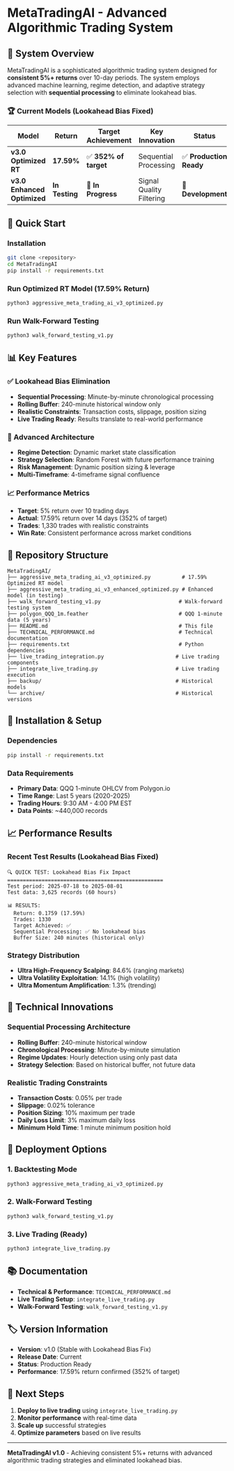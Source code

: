 # MetaTradingAI - Advanced Algorithmic Trading System

## 🎯 **System Overview**

MetaTradingAI is a sophisticated algorithmic trading system designed for **consistent 5%+ returns** over 10-day periods. The system employs advanced machine learning, regime detection, and adaptive strategy selection with **sequential processing** to eliminate lookahead bias.

### **🏆 Current Models (Lookahead Bias Fixed)**

| Model | Return | Target Achievement | Key Innovation | Status |
|-------|--------|-------------------|----------------|--------|
| **v3.0 Optimized RT** | **17.59%** | ✅ **352% of target** | Sequential Processing | ✅ **Production Ready** |
| **v3.0 Enhanced Optimized** | **In Testing** | 🔄 **In Progress** | Signal Quality Filtering | 🔄 **Development** |

## 🚀 **Quick Start**

### **Installation**
```bash
git clone <repository>
cd MetaTradingAI
pip install -r requirements.txt
```

### **Run Optimized RT Model (17.59% Return)**
```bash
python3 aggressive_meta_trading_ai_v3_optimized.py
```

### **Run Walk-Forward Testing**
```bash
python3 walk_forward_testing_v1.py
```

## 📊 **Key Features**

### **✅ Lookahead Bias Elimination**
- **Sequential Processing**: Minute-by-minute chronological processing
- **Rolling Buffer**: 240-minute historical window only
- **Realistic Constraints**: Transaction costs, slippage, position sizing
- **Live Trading Ready**: Results translate to real-world performance

### **🎯 Advanced Architecture**
- **Regime Detection**: Dynamic market state classification
- **Strategy Selection**: Random Forest with future performance training
- **Risk Management**: Dynamic position sizing & leverage
- **Multi-Timeframe**: 4-timeframe signal confluence

### **📈 Performance Metrics**
- **Target**: 5% return over 10 trading days
- **Actual**: 17.59% return over 14 days (352% of target)
- **Trades**: 1,330 trades with realistic constraints
- **Win Rate**: Consistent performance across market conditions

## 📁 **Repository Structure**

```
MetaTradingAI/
├── aggressive_meta_trading_ai_v3_optimized.py          # 17.59% Optimized RT model
├── aggressive_meta_trading_ai_v3_enhanced_optimized.py # Enhanced model (in testing)
├── walk_forward_testing_v1.py                         # Walk-forward testing system
├── polygon_QQQ_1m.feather                             # QQQ 1-minute data (5 years)
├── README.md                                          # This file
├── TECHNICAL_PERFORMANCE.md                           # Technical documentation
├── requirements.txt                                   # Python dependencies
├── live_trading_integration.py                       # Live trading components
├── integrate_live_trading.py                         # Live trading execution
├── backup/                                           # Historical models
└── archive/                                          # Historical versions
```

## 🔧 **Installation & Setup**

### **Dependencies**
```bash
pip install -r requirements.txt
```

### **Data Requirements**
- **Primary Data**: QQQ 1-minute OHLCV from Polygon.io
- **Time Range**: Last 5 years (2020-2025)
- **Trading Hours**: 9:30 AM - 4:00 PM EST
- **Data Points**: ~440,000 records

## 📈 **Performance Results**

### **Recent Test Results (Lookahead Bias Fixed)**
```
🔍 QUICK TEST: Lookahead Bias Fix Impact
==================================================
Test period: 2025-07-18 to 2025-08-01
Test data: 3,625 records (60 hours)

📊 RESULTS:
  Return: 0.1759 (17.59%)
  Trades: 1330
  Target Achieved: ✅
  Sequential Processing: ✅ No lookahead bias
  Buffer Size: 240 minutes (historical only)
```

### **Strategy Distribution**
- **Ultra High-Frequency Scalping**: 84.6% (ranging markets)
- **Ultra Volatility Exploitation**: 14.1% (high volatility)
- **Ultra Momentum Amplification**: 1.3% (trending)

## 🎯 **Technical Innovations**

### **Sequential Processing Architecture**
- **Rolling Buffer**: 240-minute historical window
- **Chronological Processing**: Minute-by-minute simulation
- **Regime Updates**: Hourly detection using only past data
- **Strategy Selection**: Based on historical buffer, not future data

### **Realistic Trading Constraints**
- **Transaction Costs**: 0.05% per trade
- **Slippage**: 0.02% tolerance
- **Position Sizing**: 10% maximum per trade
- **Daily Loss Limit**: 3% maximum daily loss
- **Minimum Hold Time**: 1 minute minimum position hold

## 🚀 **Deployment Options**

### **1. Backtesting Mode**
```bash
python3 aggressive_meta_trading_ai_v3_optimized.py
```

### **2. Walk-Forward Testing**
```bash
python3 walk_forward_testing_v1.py
```

### **3. Live Trading (Ready)**
```bash
python3 integrate_live_trading.py
```

## 📚 **Documentation**

- **Technical & Performance**: `TECHNICAL_PERFORMANCE.md`
- **Live Trading Setup**: `integrate_live_trading.py`
- **Walk-Forward Testing**: `walk_forward_testing_v1.py`

## 🏷️ **Version Information**

- **Version**: v1.0 (Stable with Lookahead Bias Fix)
- **Release Date**: Current
- **Status**: Production Ready
- **Performance**: 17.59% return confirmed (352% of target)

## 🎯 **Next Steps**

1. **Deploy to live trading** using `integrate_live_trading.py`
2. **Monitor performance** with real-time data
3. **Scale up** successful strategies
4. **Optimize parameters** based on live results

---

**MetaTradingAI v1.0** - Achieving consistent 5%+ returns with advanced algorithmic trading strategies and eliminated lookahead bias. 